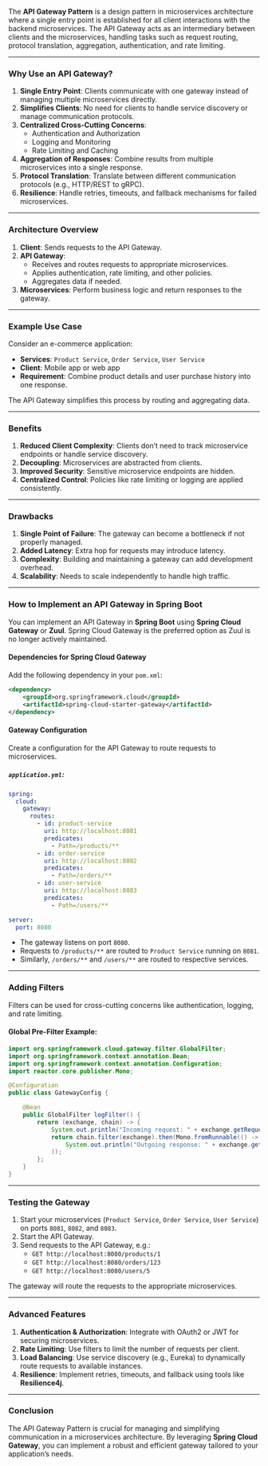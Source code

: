 The **API Gateway Pattern** is a design pattern in microservices architecture where a single entry point is established for all client interactions with the backend microservices. The API Gateway acts as an intermediary between clients and the microservices, handling tasks such as request routing, protocol translation, aggregation, authentication, and rate limiting.

---

### **Why Use an API Gateway?**

1. **Single Entry Point**: Clients communicate with one gateway instead of managing multiple microservices directly.
2. **Simplifies Clients**: No need for clients to handle service discovery or manage communication protocols.
3. **Centralized Cross-Cutting Concerns**:
    - Authentication and Authorization
    - Logging and Monitoring
    - Rate Limiting and Caching
4. **Aggregation of Responses**: Combine results from multiple microservices into a single response.
5. **Protocol Translation**: Translate between different communication protocols (e.g., HTTP/REST to gRPC).
6. **Resilience**: Handle retries, timeouts, and fallback mechanisms for failed microservices.

---

### **Architecture Overview**

1. **Client**: Sends requests to the API Gateway.
2. **API Gateway**:
    - Receives and routes requests to appropriate microservices.
    - Applies authentication, rate limiting, and other policies.
    - Aggregates data if needed.
3. **Microservices**: Perform business logic and return responses to the gateway.

---

### **Example Use Case**

Consider an e-commerce application:
- **Services**: `Product Service`, `Order Service`, `User Service`
- **Client**: Mobile app or web app
- **Requirement**: Combine product details and user purchase history into one response.

The API Gateway simplifies this process by routing and aggregating data.

---

### **Benefits**

1. **Reduced Client Complexity**: Clients don’t need to track microservice endpoints or handle service discovery.
2. **Decoupling**: Microservices are abstracted from clients.
3. **Improved Security**: Sensitive microservice endpoints are hidden.
4. **Centralized Control**: Policies like rate limiting or logging are applied consistently.

---

### **Drawbacks**

1. **Single Point of Failure**: The gateway can become a bottleneck if not properly managed.
2. **Added Latency**: Extra hop for requests may introduce latency.
3. **Complexity**: Building and maintaining a gateway can add development overhead.
4. **Scalability**: Needs to scale independently to handle high traffic.

---

### **How to Implement an API Gateway in Spring Boot**

You can implement an API Gateway in **Spring Boot** using **Spring Cloud Gateway** or **Zuul**. Spring Cloud Gateway is the preferred option as Zuul is no longer actively maintained.

#### **Dependencies for Spring Cloud Gateway**
Add the following dependency in your `pom.xml`:
```xml
<dependency>
    <groupId>org.springframework.cloud</groupId>
    <artifactId>spring-cloud-starter-gateway</artifactId>
</dependency>
```

#### **Gateway Configuration**
Create a configuration for the API Gateway to route requests to microservices.

##### `application.yml`:
```yaml
spring:
  cloud:
    gateway:
      routes:
        - id: product-service
          uri: http://localhost:8081
          predicates:
            - Path=/products/**
        - id: order-service
          uri: http://localhost:8082
          predicates:
            - Path=/orders/**
        - id: user-service
          uri: http://localhost:8083
          predicates:
            - Path=/users/**

server:
  port: 8080
```

- The gateway listens on port `8080`.
- Requests to `/products/**` are routed to `Product Service` running on `8081`.
- Similarly, `/orders/**` and `/users/**` are routed to respective services.

---

### **Adding Filters**
Filters can be used for cross-cutting concerns like authentication, logging, and rate limiting.

#### Global Pre-Filter Example:
```java
import org.springframework.cloud.gateway.filter.GlobalFilter;
import org.springframework.context.annotation.Bean;
import org.springframework.context.annotation.Configuration;
import reactor.core.publisher.Mono;

@Configuration
public class GatewayConfig {

    @Bean
    public GlobalFilter logFilter() {
        return (exchange, chain) -> {
            System.out.println("Incoming request: " + exchange.getRequest().getPath());
            return chain.filter(exchange).then(Mono.fromRunnable(() ->
                System.out.println("Outgoing response: " + exchange.getResponse().getStatusCode())
            ));
        };
    }
}
```

---

### **Testing the Gateway**

1. Start your microservices (`Product Service`, `Order Service`, `User Service`) on ports `8081`, `8082`, and `8083`.
2. Start the API Gateway.
3. Send requests to the API Gateway, e.g.:
    - `GET http://localhost:8080/products/1`
    - `GET http://localhost:8080/orders/123`
    - `GET http://localhost:8080/users/5`

The gateway will route the requests to the appropriate microservices.

---

### **Advanced Features**

1. **Authentication & Authorization**: Integrate with OAuth2 or JWT for securing microservices.
2. **Rate Limiting**: Use filters to limit the number of requests per client.
3. **Load Balancing**: Use service discovery (e.g., Eureka) to dynamically route requests to available instances.
4. **Resilience**: Implement retries, timeouts, and fallback using tools like **Resilience4j**.

---

### **Conclusion**

The API Gateway Pattern is crucial for managing and simplifying communication in a microservices architecture. By leveraging **Spring Cloud Gateway**, you can implement a robust and efficient gateway tailored to your application’s needs.